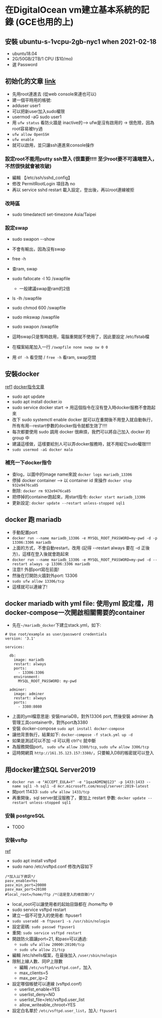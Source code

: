 # 在DigitalOcean vm建立基本系統的記錄 (GCE也用的上)

## 安裝 ubuntu-s-1vcpu-2gb-nyc1 when 2021-02-18

- ubuntu18.04
- 2G/50GB/2TB/1 CPU ($10/mo)
- 選 Password

## 初始化的文章 [link](https://www.digitalocean.com/community/tutorials/initial-server-setup-with-ubuntu-18-04?utm_source=local&utm_medium=Email_Internal&utm_campaign=Email_UbuntuDistroNginxWelcome&mkt_tok=eyJpIjoiTXpSak16aGlOekJsWXpZMSIsInQiOiJBRzJzTURwbXJHdGU5Q2E0cXhDMTZMeWZJSUg2bWlPblwvZ3drekF0dlRNUzU4d3FiOWNiSllrbGNPMHBaNFo2VUFqbnYxUWFmN3hXS011eVhPMEdwTncxXC9nK1h5OXhoUEY4K3p5ZUx4QTArbjhONStXbE1Vb0dZd2RhMXhVM0ZOIn0%3D)

- 先用root連進去 (從web console來連也可以)
- 建一個平時用的帳號:  
- adduser user1
- 可以把新user加入sudo權限
- usermod -aG sudo user1
- 用 `ufw status` 看防火牆是 inactive的--> ufw是沒有啟用的 → 很危險，因為root容易被try過
- `ufw allow OpenSSH`
- `ufw enable`
- 就可以啟用，並只讓ssh連進來console操作

### 設定root不能用putty ssh登入 (很重要!!!! 至少root要不可遠端登入，不然很快就會被攻破)

- 編輯 【/etc/ssh/sshd_config】
- 修改 PermitRootLogin 項目為 no
- 再以 service sshd restart 載入設定，登出後，再以root連線被拒

### 改時區
- sudo timedatectl set-timezone Asia/Taipei

### 設定swap
- sudo swapon --show
- 不會有輸出，因為沒有swap
- free -h
- 查ram, swap
- sudo fallocate -l 1G /swapfile
  - 一般建議swap是ram的2倍
- ls -lh /swapfile
- sudo chmod 600 /swapfile
- sudo mkswap /swapfile
- sudo swapon /swapfile
- 這時swap只是暫時啟用，電腦重開就不使用了，因此要設定 /etc/fstab檔
- 在檔案結尾加入一行 `/swapfile none swap sw 0 0`

- 用 `df -h` 看空間 / `free -h` 看ram, swap空間


## 安裝docker 
[ref1](https://medium.com/%E4%B8%80%E5%80%8B%E5%B0%8F%E5%B0%8F%E5%B7%A5%E7%A8%8B%E5%B8%AB%E7%9A%84%E9%9A%A8%E6%89%8B%E7%AD%86%E8%A8%98/docker-%E5%AD%B8%E7%BF%92%E7%AD%86%E8%A8%98-%E5%AE%89%E8%A3%9D-docker-8adb49a4c4ce)
[docker指令文章](https://docs.docker.com/config/containers/start-containers-automatically/)

- sudo apt update
- sudo apt install docker.io
- sudo service docker start  → 用這個指令在沒有登入時docker服務不會跑起來
- 改下 sudo systemctl enable docker 就可以在重開後不用登入就自動執行，所有有用--restart參數的docker指令就都生效了!!!!
- 每次都要使用 sudo 調用 docker 很麻煩，我們可以將自己加入 docker 的 group 中
- 建議這樣做，這樣要給別人可以弄docker服務時，就不用給它sudo權限!!!!
- `sudo usermod -aG docker malo`

### 補充一下docker指令

- 查log，以圖中的image name來說 `docker logs mariadb_13306`
- 停掉 docker container  --> 以 container id 來操作 `docker stop 932e9476ca85`
- 刪除: `docker rm 932e9476ca85`
- 把停掉的container跑起來，用start指令: `docker start mariadb_13306`
- 更新設定: `docker update --restart unless-stopped sql1`

## docker 跑 mariadb

- 手動配置port
- `docker run --name mariadb_13306 -e MYSQL_ROOT_PASSWORD=my-pwd -d -p 13306:3306 mariadb`
- 上面的方式，不會自動restart，改用 (記得 --restart always 要在 -d 正後方)，這樣在登入後就會跑起來
- `docker run --name mariadb_13306 -e MYSQL_ROOT_PASSWORD=my-pwd -d --restart always -p 13306:3306 mariadb`
- 注意!! 外部port寫在前面!
- 然後在打開防火牆對外port: 13306
- `sudo ufw allow 13306/tcp`
- 這樣就可以連線了!


## docker mariadb with yml file: 使用yml 設定檔，用docker-compose一次開啟相關需要的container

- 先在`~/mariadb_docker`下建立stack.yml，如下:
```
# Use root/example as user/password credentials
version: '3.1'

services:

  db:
    image: mariadb
    restart: always
    ports:
      - 13306:3306
    environment:
      MYSQL_ROOT_PASSWORD: my-pwd

  adminer:
    image: adminer
    restart: always
    ports:
      - 3380:8080
```

- 上面的yml檔意思是: 安裝mariaDB，對外13306 port, 然後安裝 adminer 為管理工具container中，對外port為3380
- 安裝 docker-compose  `sudo apt install docker-compose`
- 讓他背景執行，結果如下: `docker-compose -f stack.yml up -d`
- 如果是測試可以不加 -d 可以用 ctrl^c 就中斷
- 為服務開個port， `sudo ufw allow 3380/tcp`, `sudo ufw allow 3306/tcp`
- 這時開網頁 `http://161.35.123.157:3380/`，只要輸入DB的帳密就可以登入


## 用docker建立SQL Server2019

- `docker run -e "ACCEPT_EULA=Y" -e "1qazADMIN@123" -p 1433:1433 --name sql1 -h sql1 -d mcr.microsoft.com/mssql/server:2019-latest`
- 開port 11433: `sudo ufw allow 1433/tcp`
- 再重開後，sql server就沒服務了，要加上 restart 參數: `docker update --restart unless-stopped sql1`

### 安裝 postgreSQL

- TODO


### 安裝vsftp

[ref](https://www.alvinchen.club/2019/12/11/ubuntu-ftp-server-%E6%9E%B6%E8%A8%AD/)

- sudo apt install vsftpd
- sudo nano /etc/vsftpd.conf    修改內容如下
```
/*加入以下資訊*/
pasv_enable=Yes
pasv_min_port=20000
pasv_max_port=20100
#local_root=/home/ftp /*(這是登入的根目錄)*/
```
- local_root可以讓使用者的起始目錄都在 /home/ftp 中
- sudo service vsftpd restart
- 建立一個不可登入的使用者: ftpuser1
- `sudo useradd -m ftpuser1 -s /usr/sbin/nologin`
- 設定密碼: `sudo passwd ftpuser1`
- 重開: `sudo service vsftpd restart`
- 開啟防火牆讓port=21, 和pasv可以通過: 
  - `sudo ufw allow 20000:20100/tcp`
  - `sudo ufw allow 21/tcp`
- 編輯 /etc/shells檔案，在最後加入  `/user/sbin/nologin`
- 限制上線人數、同IP上限數
  - 編輯 `/etc/vsftpd/vsftpd.conf`，加入
  - max_clients=5
  - max_per_ip=2
- 設定哪個帳號可以連線 (vsftpd.conf)
  - userlist_enable=YES
  - userlist_deny=NO
  - userlist_file=/etc/vsftpd.user_list
  - allow_writeable_chroot=YES
- 設定白名單於 `/etc/vsftpd.user_list`，加入: `ftpuser1`


